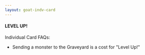 ```yaml
---
layout: goat-indv-card
---
```


#### LEVEL UP!

Individual Card FAQs:

*   Sending a monster to the Graveyard is a cost for "Level Up!"